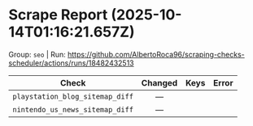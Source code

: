 # Scrape Report (2025-10-14T01:16:21.657Z)

Group: `seo`  |  Run: https://github.com/AlbertoRoca96/scraping-checks-scheduler/actions/runs/18482432513

| Check | Changed | Keys | Error |
|---|:---:|:--|:--|
| `playstation_blog_sitemap_diff` | — |  |  |
| `nintendo_us_news_sitemap_diff` | — |  |  |
